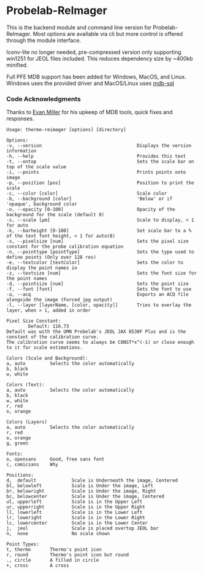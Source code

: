 # Probelab-ReImager
This is the backend module and command line version for Probelab-ReImager. Most options are available via cli but more
control is offered through the module interface.

Iconv-lite no longer needed, pre-compressed version only supporting win1251 for JEOL files included. This reduces
dependency size by ~400kb minified.

Full PFE MDB support has been added for Windows, MacOS, and Linux. Windows uses the provided driver and MacOS/Linux uses
[mdb-sql](https://github.com/mdbtools/mdbtools)

### Code Acknowledgments
Thanks to [Evan Miller](https://github.com/evanmiller) for his upkeep of MDB tools, quick fixes and responses.

```
Usage: thermo-reimager [options] [directory]

Options:
-v, --version                                   Displays the version information
-h, --help                                      Provides this text
-t, --ontop                                     Sets the scale bar on top of the scale value
-i, --points                                    Prints points onto image
-p, --position [pos]                            Position to print the scale
-c, --color [color]                             Scale color
-b, --background [color]                        'Below' or if 'opaque', background color
-o, --opacity [0-100]                           Opacity of the background for the scale (default 0)
-s, --scale [µm]                                Scale to display, < 1 for auto
-k, --barheight [0-100]                         Set scale bar to a % of the text font height, < 1 for auto(8)
-x, --pixelsize [num]                           Sets the pixel size constant for the probe calibration equation
-n, --pointtype [pointType]                     Sets the type used to define points (Only over 128 res)
-e, --textcolor [textColor]                     Sets the color to display the point names in
-z, --textsize [num]                            Sets the font size for the point names
-d, --pointsize [num]                           Sets the point size
-f, --font [font]                               Sets the font to use
-a, --acq                                       Exports an ACQ file alongside the image (Forced jpg output)
-l, --layer [layerName, [color, opacity]]       Tries to overlay the layer, when > 1, added in order

Pixel Size Constant:
        Default: 116.73
Default was with the UMN Probelab's JEOL JAX 8530F Plus and is the constant of the calibration curve.
The calibration curve seems to always be CONST*x^(-1) or close enough to it for scale estimations.

Colors (Scale and Background):
a, auto         Selects the color automatically
b, black
w, white

Colors (Text):
a, auto         Selects the color automatically
b, black
w, white
r, red
o, orange

Colors (Layers)
a, auto         Selects the color automatically
r, red
o, orange
g, green

Fonts:
o, opensans     Good, free sans font
c, comicsans    Why

Positions:
d,  default             Scale is Underneath the image, Centered
bl, belowleft           Scale is Under the image, Left
br, belowright          Scale is Under the image, Right
bc, belowcenter         Scale is Under the image, Centered
ul, upperleft           Scale is in the Upper Left
ur, upperright          Scale is in the Upper Right
ll, lowerleft           Scale is in the Lower Left
lr, loweright           Scale is in the Lower Right
lc, lowercenter         Scale is in the Lower Center
j,  jeol                Scale is placed overtop JEOL bar
n,  none                No scale shown

Point Types:
t, thermo       Thermo's point icon
r, round        Thermo's point icon but round
., circle       A filled in circle
+, cross        A cross
```